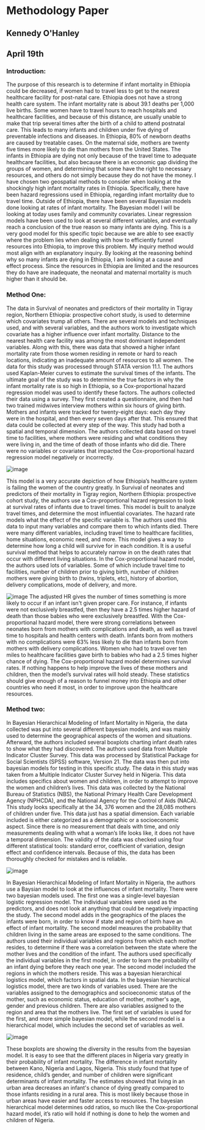 # Methodology Paper
## Kennedy O'Hanley
## April 19th

### Introduction:

The purpose of this research is to determine if infant mortality in Ethiopia could be decreased, if women had to travel less to get to the nearest healthcare facility for post-natal care. Ethiopia does not have a strong health care system. The infant mortality rate is about 39.1 deaths per 1,000 live births. Some women have to travel hours to reach hospitals and healthcare facilities, and because of this distance, are usually unable to make that trip several times after the birth of a child to attend postnatal care. This leads to many infants and children under five dying of preventable infections and diseases. In Ethiopia, 80% of newborn deaths are caused by treatable cases. On the maternal side, mothers are twenty five times more likely to die than mothers from the United States. The infants in Ethiopia are dying not only because of the travel time to adequate healthcare facilities, but also because there is an economic gap dividing the groups of women, and determining that some have the right to necessary resources, and others do not simply because they do not have the money. I have chosen two geospatial methods to consider when looking at the shockingly high infant mortality rates in Ethiopia. Specifically, there have been hazard regressions used in Ethiopia, regarding infant mortality due to travel time. Outside of Ethiopia, there have been several Bayesian models done looking at rates of infant mortality. The Bayesian model I will be looking at today uses family and community covariates. Linear regression models have been used to look at several different variables, and eventually reach a conclusion of the true reason so many infants are dying. This is a very good model for this specific topic because we are able to see exactly where the problem lies when dealing with how to efficiently funnel resources into Ethiopia, to improve this problem. My inquiry method would most align with an explanatory inquiry. By looking at the reasoning behind why so many infants are dying in Ethiopia, I am looking at a cause and effect process. Since the resources in Ethiopia are limited and the resources they do have are inadequate, the neonatal and maternal mortality is much higher than it should be. 

### Method One:

The data in Survival of neonates and predictors of their mortality in Tigray region, Northern Ethiopia: prospective cohort study, is used to determine which covariates trump all others. There are several models and techniques used, and with several variables, and the authors work to investigate which covariate has a higher influence over infant mortality. Distance to the nearest health care facility was among the most dominant independent variables. Along with this, there was data that showed a higher infant mortality rate from those women residing in remote or hard to reach locations, indicating an inadequate amount of resources to all women. The data for this study was processed through STATA version 11.1. The authors used Kaplan-Meier curves to estimate the survival times of the infants. The ultimate goal of the study was to determine the true factors in why the infant mortality rate is so high in Ethiopia, so a Cox-proportional hazard regression model was used to identify these factors. The authors collected their data using a survey. They first created a questionnaire, and then had two trained midwives interview mothers within six hours of giving birth. Mothers and infants were tracked for twenty-eight days: each day they were in the hospital, and then every seven days after that. This ensured that data could be collected at every step of the way. This study had both a spatial and temporal dimension. The authors collected data based on travel time to facilities, where mothers were residing and what conditions they were living in, and the time of death of those infants who did die. There were no variables or covariates that impacted the Cox-proportional hazard regression model negatively or incorrectly.

![image](https://user-images.githubusercontent.com/60234984/79700653-3f16fb80-8265-11ea-9934-ced3d2822098.png)

 This model is a very accurate depiction of how Ethiopia’s healthcare system is failing the women of the country greatly.  In Survival of neonates and predictors of their mortality in Tigray region, Northern Ethiopia: prospective cohort study, the authors use a Cox-proportional hazard regression to look at survival rates of infants due to travel times. This model is built to analyze travel times, and determine the most influential covariates. The hazard rate models what the effect of the specific variable is. The authors used this data to input many variables and compare them to which infants died. There were many different variables, including travel time to healthcare facilities, home situations, economic need, and more. This model gives a way to determine how long a child will survive for in each condition. It is a useful survival method that helps to accurately narrow in on the death rates that occur with different living situations. In the Cox-proportional hazard model, the authors used lots of variables. Some of which include travel time to facilities, number of children prior to giving birth, number of children mothers were giving birth to (twins, triplets, etc), history of abortion, delivery complications, mode of delivery, and more. 

![image](https://user-images.githubusercontent.com/60234984/79700729-e3993d80-8265-11ea-8beb-42c6e0aebe32.png)
The adjusted HR gives the number of times something is more likely to occur if an infant isn't given proper care. For instance, if infants were not exclusively breastfed, then they have a 2.5 times higher hazard of death than those babies who were exclusively breastfed. With the Cox-proportional hazard model, there were strong correlations between neonates born from mothers with complications and death, as well as travel time to hospitals and health centers with death. Infants born from mothers with no complications were 63% less likely to die than infants born from mothers with delivery complications. Women who had to travel over ten miles to healthcare facilities gave birth to babies who had a 2.5 times higher chance of dying. The Cox-proportional hazard model determines survival rates. If nothing happens to help improve the lives of these mothers and children, then the model’s survival rates will hold steady. These statistics should give enough of a reason to funnel money into Ethiopia and other countries who need it most, in order to improve upon the healthcare resources. 

### Method two:

In Bayesian Hierarchical Modeling of Infant Mortality in Nigeria, the data collected was put into several different bayesian models, and was mainly used to determine the geographical aspects of the women and situations. Afterward, the authors included several boxplots charting infant death rates to show what they had discovered. The authors used data from Multiple Indicator Cluster Survey. This data was processed by Statistical Package for Social Scientists (SPSS) software, Version 21. The data was then put into bayesian models for testing in this specific study. The data in this study was taken from a Multiple Indicator Cluster Survey held in Nigeria. This data includes specifics about women and children, in order to attempt to improve the women and children’s lives. This data was collected by the National Bureau of Statistics (NBS), the National Primary Health Care Development Agency (NPHCDA), and the National Agency for the Control of Aids (NACA). This study looks specifically at the 34, 376 women and the 28,085 mothers of children under five. This data just has a spatial dimension. Each variable included is either categorized as a demographic or a socioeconomic aspect. Since there is no measurement that deals with time, and only measurements dealing with what a woman’s life looks like, it does not have a temporal dimension. The validity of the data was checked using four different statistical tools: standard error, coefficient of variation, design effect and confidence intervals. Because of this, the data has been thoroughly checked for mistakes and is reliable. 

![image](https://user-images.githubusercontent.com/60234984/79700777-3d9a0300-8266-11ea-9b46-cdd22fda7df5.png)

In Bayesian Hierarchical Modeling of Infant Mortality in Nigeria, the authors use a Baysian model to look at the influences of infant mortality. There were two bayesian models used. The first one was a single-level bayesian logistic regression model. The individual variables were used as the predictors, and does not look at anything that could be negatively impacting the study. The second model adds in the geographics of the places the infants were born, in order to know if state and region of birth have an effect of infant mortality. The second model measures the probability that children living in the same areas are exposed to the same conditions. The authors used their individual variables and regions from which each mother resides, to determine if there was a correlation between the state where the mother lives and the condition of the infant. The authors used specifically the individual variables in the first model, in order to learn the probability of an infant dying before they reach one year. The second model included the regions in which the mothers reside. This was a bayesian hierarchical logistics model, which factors in spatial data. In the bayesian hierarchical logistics model, there are two kinds of variables used. There are the variables assigned to the demographics and socioeconomic status of the mother, such as economic status, education of mother, mother's age, gender and previous children. There are also variables assigned to the region and area that the mothers live. The first set of variables is used for the first, and more simple bayesian model, while the second model is a hierarchical model, which includes the second set of variables as well. 

![image](https://user-images.githubusercontent.com/60234984/79700802-805bdb00-8266-11ea-94d3-5e54915713b1.png)

These boxplots are showing the diversity in the results from the bayesian model. It is easy to see that the different places in Nigeria vary greatly in their probability of infant mortality. The difference in infant mortality between Kano, Nigeria and Lagos, Nigeria. This study found that type of residence, child’s gender, and number of children were significant determinants of infant mortality. The estimates showed that living in an urban area decreases an infant's chance of dying greatly compared to those infants residing in a rural area. This is most likely because those in urban areas have easier and faster access to resources. The bayesian hierarchical model determines odd ratios, so much like the Cox-proportional hazard model, it’s ratio will hold if nothing is done to help the women and children of Nigeria. 


